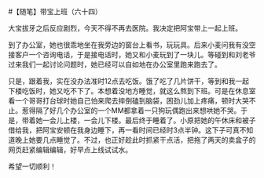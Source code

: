 #【随笔】带宝上班（六十四）

大宝拔牙之后反应剧烈，今天不得不再去医院。我决定把阿宝带上一起上班。

到了办公室，她也很乖地坐在我旁边的窗台上看书，玩玩具。后来小麦问我有没空接客户一个咨询电话，于是接电话时，她又和小麦玩到了一块儿。等碰到和刘老爷过来我们一起讨论问题时，她已经可以自如地在办公室里跑来跑去了。

只是，跟着我，实在没办法准时12点去吃饭。饿了吃了几片饼干，等到和我一起下楼吃饭时，她又吃不下了。本想着没地方睡觉，就这么熬到下班。可是在休息室看一个哥哥打台球时她自己怕来爬去摔倒磕到脑袋，困劲儿加上疼痛，顿时大哭不止。惹得隔了好几个办公室的一个MM都拿着一只狗玩偶跑出来想哄她不哭。于是，带着她一会儿上楼，一会儿下楼。最后终于睡着了。小原把她的午休床和被子借给我，把阿宝安顿在我身边睡下，再一看时间已经时3点半钟。这下子可真不知道晚上她要几点睡觉了。不过，也正好趁此时抓紧干点活，把拖了两天的卖盒子的网页赶紧编辑编辑，好早点上线试试水。

希望一切顺利！